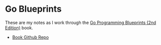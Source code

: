 # Go Blueprints

These are my notes as I work through the [Go Programming Blueprints (2nd Edition)] book.

- [Book Github Repo]

[//]: # (References)

[Go Programming Blueprints (2nd Edition)]: https://www.packtpub.com/application-development/go-programming-blueprints-second-edition
[Book Github Repo]: https://github.com/matryer/goblueprints
